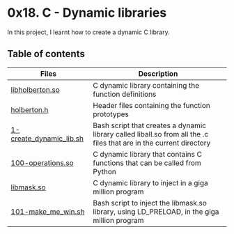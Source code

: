 # 0x18. C - Dynamic libraries

In this project, I learnt how to create a dynamic C library.

## Table of contents
Files | Description
----- | -----------
[libholberton.so](./libholberton.so) | C dynamic library containing the function definitions
[holberton.h](./holberton.h) | Header files containing the function prototypes
[1-create_dynamic_lib.sh](./1-create_dynamic_lib.sh) | Bash script that creates a dynamic library called liball.so from all the .c files that are in the current directory
[100-operations.so](./100-operations.so) | C dynamic library that contains C functions that can be called from Python
[libmask.so](./libmask.so) | C dynamic library to inject in a giga million program
[101-make_me_win.sh](./101-make_me_win.sh) | Bash script to inject the libmask.so library, using LD_PRELOAD, in the giga million program


